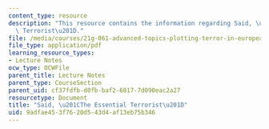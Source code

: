 ```yaml
---
content_type: resource
description: "This resource contains the information regarding Said, \u201CThe Essential\
  \ Terrorist\u201D."
file: /media/courses/21g-061-advanced-topics-plotting-terror-in-european-culture-spring-2004/9adfae453f7620d543d4af13eb75b346_MIT21G_061S04_said.pdf
file_type: application/pdf
learning_resource_types:
- Lecture Notes
ocw_type: OCWFile
parent_title: Lecture Notes
parent_type: CourseSection
parent_uid: cf37fdfb-d0fb-baf2-6817-7d090eac2a27
resourcetype: Document
title: "Said, \u201CThe Essential Terrorist\u201D"
uid: 9adfae45-3f76-20d5-43d4-af13eb75b346
---
```

